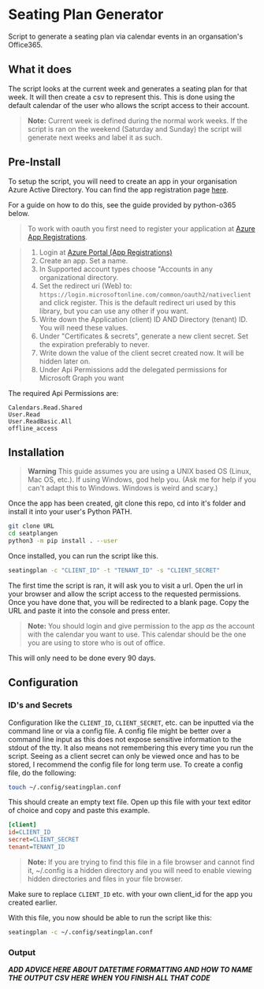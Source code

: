 
# Seating Plan Generator

Script to generate a seating plan via calendar events in an organsation's Office365.

## What it does

The script looks at the current week and generates a seating plan for that week. It will then create a csv to represent this. This is done using the default calendar of the user who allows the script access to their account.

> **Note:** Current week is defined during the normal work weeks. If the script is ran on the weekend (Saturday and Sunday) the script will generate next weeks and label it as such.

## Pre-Install

To setup the script, you will need to create an app in your organisation Azure Active Directory. You can find the app registration page [here](hhttps://portal.azure.com/#blade/Microsoft_AAD_IAM/ActiveDirectoryMenuBlade/RegisteredApps).

For a guide on how to do this, see the guide provided by python-o365 below.

> To work with oauth you first need to register your application at [Azure App Registrations](https://portal.azure.com/#blade/Microsoft_AAD_RegisteredApps/ApplicationsListBlade).

>    1. Login at [Azure Portal (App Registrations)](https://portal.azure.com/#blade/Microsoft_AAD_RegisteredApps/ApplicationsListBlade)
>    1. Create an app. Set a name.
>    1. In Supported account types choose "Accounts in any organizational directory.
>    1. Set the redirect uri (Web) to: `https://login.microsoftonline.com/common/oauth2/nativeclient` and click register. This is the default redirect uri used by this library, but you can use any other if you want.
>    1. Write down the Application (client) ID AND Directory (tenant) ID. You will need these values.
>    1. Under "Certificates & secrets", generate a new client secret. Set the expiration preferably to never.
>    1. Write down the value of the client secret created now. It will be hidden later on.
>    1. Under Api Permissions add the delegated permissions for Microsoft Graph you want

The required Api Permissions are:

```
Calendars.Read.Shared
User.Read
User.ReadBasic.All
offline_access
```

## Installation

> **Warning** This guide assumes you are using a UNIX based OS (Linux, Mac OS, etc.). If using Windows, god help you. (Ask me for help if you can't adapt this to Windows. Windows is weird and scary.)

Once the app has been created, git clone this repo, cd into it's folder and install it into your user's Python PATH.

```sh
git clone URL
cd seatplangen
python3 -m pip install . --user
```

Once installed, you can run the script like this.

```sh
seatingplan -c "CLIENT_ID" -t "TENANT_ID" -s "CLIENT_SECRET"
```

The first time the script is ran, it will ask you to visit a url. Open the url in your browser and allow the script access to the requested permissions. Once you have done that, you will be redirected to a blank page. Copy the URL and paste it into the console and press enter.

> **Note:** You should login and give permission to the app *as* the account with the calendar you want to use. This calendar should be the one you are using to store who is out of office.

This will only need to be done every 90 days.

## Configuration

### ID's and Secrets

Configuration like the `CLIENT_ID`, `CLIENT_SECRET`, etc. can be inputted via the command line or via a config file. A config file might be better over a command line input as this does not expose sensitive information to the stdout of the tty. It also means not remembering this every time you run the script. Seeing as a client secret can only be viewed once and has to be stored, I recommend the config file for long term use. To create a config file, do the following:

```sh
touch ~/.config/seatingplan.conf
```

This should create an empty text file. Open up this file with your text editor of choice and copy and paste this example.

```ini
[client]
id=CLIENT_ID
secret=CLIENT_SECRET
tenant=TENANT_ID
```

> **Note:** If you are trying to find this file in a file browser and cannot find it, ~/.config is a hidden directory and you will need to enable viewing hidden directories and files in your file browser.

Make sure to replace `CLIENT_ID` etc. with your own client_id for the app you created earlier.

With this file, you now should be able to run the script like this:

```sh
seatingplan -c ~/.config/seatingplan.conf
```

### Output

***ADD ADVICE HERE ABOUT DATETIME FORMATTING AND HOW TO NAME THE OUTPUT CSV HERE WHEN YOU FINISH ALL THAT CODE***
